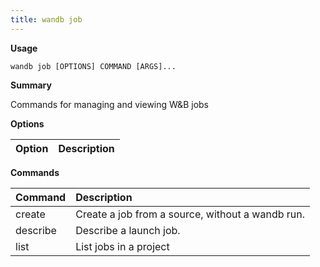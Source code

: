 ```yaml
---
title: wandb job
---
```

**Usage**

`wandb job [OPTIONS] COMMAND [ARGS]...`

**Summary**

Commands for managing and viewing W&B jobs

**Options**

| **Option** | **Description** |
| :--- | :--- |

**Commands**

| **Command** | **Description** |
| :--- | :--- |
| create | Create a job from a source, without a wandb run. |
| describe | Describe a launch job. |
| list | List jobs in a project |
